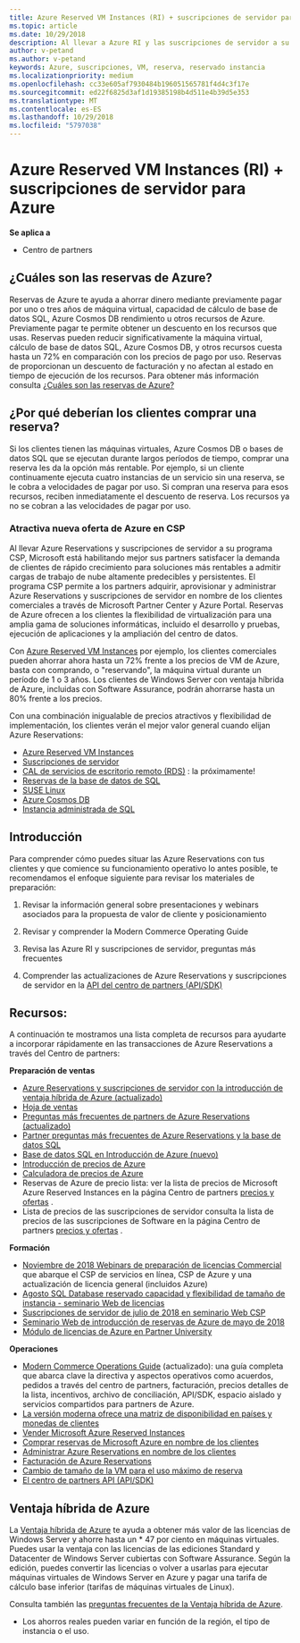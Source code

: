 ```yaml
---
title: Azure Reserved VM Instances (RI) + suscripciones de servidor para Azure | Centro de partners
ms.topic: article
ms.date: 10/29/2018
description: Al llevar a Azure RI y las suscripciones de servidor a su programa CSP, estamos habilitando mejor a nuestros partners para que aborden la creciente demanda de clientes de rápido crecimiento para soluciones más rentables a fin de admitir cargas de trabajo de nube altamente predecibles y persistentes. El programa CSP permite a los partners adquirir, aprovisionar y administrar Azure RI y suscripciones de servidor en nombre de los clientes comerciales a través del Centro de partners de Microsoft y Azure Portal.
author: v-petand
ms.author: v-petand
keywords: Azure, suscripciones, VM, reserva, reservado instancia
ms.localizationpriority: medium
ms.openlocfilehash: cc33e605af7930484b196051565781f4d4c3f17e
ms.sourcegitcommit: ed22f6825d3af1d19385198b4d511e4b39d5e353
ms.translationtype: MT
ms.contentlocale: es-ES
ms.lasthandoff: 10/29/2018
ms.locfileid: "5797038"
---
```

<!-- Mike Aasen wrote and owns this topic -->

# <a name="azure-reserved-vm-instances-ri--server-subscriptions-for-azure"></a>Azure Reserved VM Instances (RI) + suscripciones de servidor para Azure

**Se aplica a**

-  Centro de partners
 
## <a name="what-are-azure-reservations"></a>¿Cuáles son las reservas de Azure?

Reservas de Azure te ayuda a ahorrar dinero mediante previamente pagar por uno o tres años de máquina virtual, capacidad de cálculo de base de datos SQL, Azure Cosmos DB rendimiento u otros recursos de Azure. Previamente pagar te permite obtener un descuento en los recursos que usas. Reservas pueden reducir significativamente la máquina virtual, cálculo de base de datos SQL, Azure Cosmos DB, y otros recursos cuesta hasta un 72% en comparación con los precios de pago por uso. Reservas de proporcionan un descuento de facturación y no afectan al estado en tiempo de ejecución de los recursos. Para obtener más información consulta [¿Cuáles son las reservas de Azure?](https://docs.microsoft.com/azure/billing/billing-save-compute-costs-reservations)

## <a name="why-should-customers-buy-a-reservation"></a>¿Por qué deberían los clientes comprar una reserva?

Si los clientes tienen las máquinas virtuales, Azure Cosmos DB o bases de datos SQL que se ejecutan durante largos períodos de tiempo, comprar una reserva les da la opción más rentable. Por ejemplo, si un cliente continuamente ejecuta cuatro instancias de un servicio sin una reserva, se le cobra a velocidades de pagar por uso. Si compran una reserva para esos recursos, reciben inmediatamente el descuento de reserva. Los recursos ya no se cobran a las velocidades de pagar por uso.

 
### <a name="compelling-new-azure-offer-in-csp"></a>Atractiva nueva oferta de Azure en CSP 

Al llevar Azure Reservations y suscripciones de servidor a su programa CSP, Microsoft está habilitando mejor sus partners satisfacer la demanda de clientes de rápido crecimiento para soluciones más rentables a admitir cargas de trabajo de nube altamente predecibles y persistentes. El programa CSP permite a los partners adquirir, aprovisionar y administrar Azure Reservations y suscripciones de servidor en nombre de los clientes comerciales a través de Microsoft Partner Center y Azure Portal. Reservas de Azure ofrecen a los clientes la flexibilidad de virtualización para una amplia gama de soluciones informáticas, incluido el desarrollo y pruebas, ejecución de aplicaciones y la ampliación del centro de datos. 

Con [Azure Reserved VM Instances](https://azure.microsoft.com/en-us/pricing/reserved-vm-instances/) por ejemplo, los clientes comerciales pueden ahorrar ahora hasta un 72% frente a los precios de VM de Azure, basta con comprando, o "reservando", la máquina virtual durante un período de 1 o 3 años. Los clientes de Windows Server con ventaja híbrida de Azure, incluidas con Software Assurance, podrán ahorrarse hasta un 80% frente a los precios. 

Con una combinación inigualable de precios atractivos y flexibilidad de implementación, los clientes verán el mejor valor general cuando elijan Azure Reservations: 

- [Azure Reserved VM Instances](https://docs.microsoft.com/azure/virtual-machines/windows/prepay-reserved-vm-instances)
- [Suscripciones de servidor](https://www.microsoft.com/Licensing/news/windows-sql-server-through-csp) 
- [CAL de servicios de escritorio remoto (RDS)](https://cloudblogs.microsoft.com/windowsserver/2018/10/03/remote-desktop-services-2019-generally-available-with-windows-server-2019/) : la próximamente!
- [Reservas de la base de datos de SQL](https://docs.microsoft.com/azure/sql-database/sql-database-reserved-capacity)
- [SUSE Linux](https://docs.microsoft.com/azure/virtual-machines/linux/prepay-suse-software-charges)
- [Azure Cosmos DB](https://docs.microsoft.com/azure/cosmos-db/cosmos-db-reserved-capacity)
- [Instancia administrada de SQL](https://docs.microsoft.com/azure/sql-database/sql-database-managed-instance)




## <a name="getting-started"></a>Introducción

Para comprender cómo puedes situar las Azure Reservations con tus clientes y que comience su funcionamiento operativo lo antes posible, te recomendamos el enfoque siguiente para revisar los materiales de preparación:

1.  Revisar la información general sobre presentaciones y webinars asociados para la propuesta de valor de cliente y posicionamiento

2.  Revisar y comprender la Modern Commerce Operating Guide

5.  Revisa las Azure RI y suscripciones de servidor, preguntas más frecuentes

6.  Comprender las actualizaciones de Azure Reservations y suscripciones de servidor en la [API del centro de partners (API/SDK)](https://docs.microsoft.com/en-us/partner-center/develop/purchase-azure-reserved-vm-instances)

## <a name="resources"></a>Recursos: 

A continuación te mostramos una lista completa de recursos para ayudarte a incorporar rápidamente en las transacciones de Azure Reservations a través del Centro de partners: 

**Preparación de ventas**

- [Azure Reservations y suscripciones de servidor con la introducción de ventaja híbrida de Azure (actualizado)](http://assetsprod.microsoft.com/Azure-reservations-and-server-subscriptions-with-azure-hybrid-benefit.pptx)
- [Hoja de ventas](http://assetsprod.microsoft.com/mpn/Azure-RI-Sales-Sheet-CSP.pdf)
- [Preguntas más frecuentes de partners de Azure Reservations (actualizado)](http://assetsprod.microsoft.com/Partner-faq-for-azure-reservations.docx)
- [Partner preguntas más frecuentes de Azure Reservations y la base de datos SQL](http://assetsprod.microsoft.com/Partner-faq-for-azure-reservations-sql-db.docx)
- [Base de datos SQL en Introducción de Azure (nuevo)](http://assetsprod.microsoft.com/Sql-db-in-azure-overview.pptx)
- [Introducción de precios de Azure](https://azure.microsoft.com/pricing/#explore-cost)
- [Calculadora de precios de Azure](https://azure.microsoft.com/pricing/calculator/)
- Reservas de Azure de precio lista: ver la lista de precios de Microsoft Azure Reserved Instances en la página Centro de partners [precios y ofertas](http://assetsprod.microsoft.com/modern-offers-country-currency-availability.xlsx) .
- Lista de precios de las suscripciones de servidor consulta la lista de precios de las suscripciones de Software en la página Centro de partners [precios y ofertas](http://assetsprod.microsoft.com/modern-offers-country-currency-availability.xlsx) .

**Formación**

- [Noviembre de 2018 Webinars de preparación de licencias Commercial](https://na01.safelinks.protection.outlook.com/?url=https%3A%2F%2Fcommercial-licensing.eventbuilder.com%2F%3Flandingpageid%3DV0Bx6L&data=02%7C01%7Cv-oumaki%40microsoft.com%7C96e24687952242e1ff0c08d62ada13f3%7C72f988bf86f141af91ab2d7cd011db47%7C1%7C0%7C636743513471330495&sdata=DjPAKnW%2BpVekRS3Zngy2uwAkTpU4z1O%2Fh56NuTOmCzM%3D&reserved=0) que abarque el CSP de servicios en línea, CSP de Azure y una actualización de licencia general (incluidos Azure)
- [Agosto SQL Database reservado capacidad y flexibilidad de tamaño de instancia - seminario Web de licencias](https://commercial-licensing.eventbuilder.com/view?eventid=d0t9g4)
- [Suscripciones de servidor de julio de 2018 en seminario Web CSP](https://commercial-licensing.eventbuilder.com/Server_Subscriptions_in_CSP_P2_July)
- [Seminario Web de introducción de reservas de Azure de mayo de 2018](https://commercial-licensing.eventbuilder.com/Reserved_Instances_in_CSP_May_Option_1)
- [Módulo de licencias de Azure en Partner University](https://aka.ms/azure_partner_licensing)

**Operaciones**

- [Modern Commerce Operations Guide](http://assetsprod.microsoft.com/mpn/Partner-Center-Modern-Commerce-Operating-Guide.docx) (actualizado): una guía completa que abarca clave la directiva y aspectos operativos como acuerdos, pedidos a través del centro de partners, facturación, precios detalles de la lista, incentivos, archivo de conciliación, API/SDK, espacio aislado y servicios compartidos para partners de Azure.
- [La versión moderna ofrece una matriz de disponibilidad en países y monedas de clientes](http://assetsprod.microsoft.com/modern-offers-country-currency-availability.xlsx)
- [Vender Microsoft Azure Reserved Instances](https://go.microsoft.com/fwlink/?linkid=872806)
- [Comprar reservas de Microsoft Azure en nombre de los clientes](https://go.microsoft.com/fwlink/?linkid=872807)
- [Administrar Azure Reservations en nombre de los clientes](https://go.microsoft.com/fwlink/?linkid=872808)
- [Facturación de Azure Reservations](https://go.microsoft.com/fwlink/?linkid=872809)
- [Cambio de tamaño de la VM para el uso máximo de reserva](https://go.microsoft.com/fwlink/?linkid=872810)
- [El centro de partners API (API/SDK)](https://docs.microsoft.com/en-us/partner-center/develop/purchase-azure-reserved-vm-instances)













































## <a name="azure-hybrid-benefit"></a>Ventaja híbrida de Azure
La [Ventaja híbrida de Azure](https://azure.microsoft.com/pricing/hybrid-benefit) te ayuda a obtener más valor de las licencias de Windows Server y ahorre hasta un * 47 por ciento en máquinas virtuales. Puedes usar la ventaja con las licencias de las ediciones Standard y Datacenter de Windows Server cubiertas con Software Assurance. Según la edición, puedes convertir las licencias o volver a usarlas para ejecutar máquinas virtuales de Windows Server en Azure y pagar una tarifa de cálculo base inferior (tarifas de máquinas virtuales de Linux).

Consulta también las [preguntas frecuentes de la Ventaja híbrida de Azure](https://azure.microsoft.com/en-us/pricing/hybrid-benefit/faq/).

* Los ahorros reales pueden variar en función de la región, el tipo de instancia o el uso.

